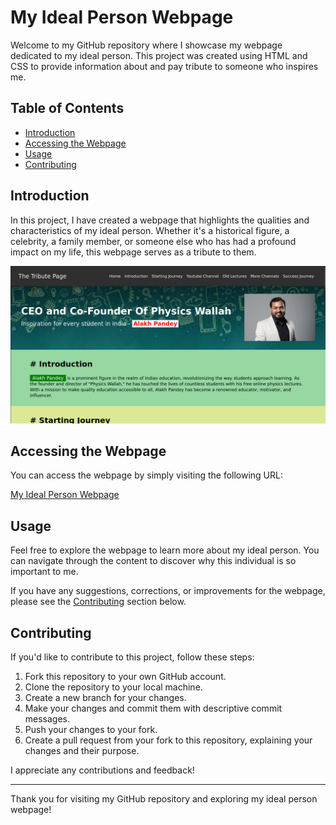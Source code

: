 # My Ideal Person Webpage

Welcome to my GitHub repository where I showcase my webpage dedicated to my ideal person. This project was created using HTML and CSS to provide information about and pay tribute to someone who inspires me.

## Table of Contents

- [Introduction](#introduction)
- [Accessing the Webpage](#accessing-the-webpage)
- [Usage](#usage)
- [Contributing](#contributing)

## Introduction

In this project, I have created a webpage that highlights the qualities and characteristics of my ideal person. Whether it's a historical figure, a celebrity, a family member, or someone else who has had a profound impact on my life, this webpage serves as a tribute to them.

![webpage-screenshot](screenshot.png)

## Accessing the Webpage

You can access the webpage by simply visiting the following URL:

[My Ideal Person Webpage](https://anand-jaiswal-in.github.io/my-inspiration/#successJourney)
## Usage

Feel free to explore the webpage to learn more about my ideal person. You can navigate through the content to discover why this individual is so important to me.

If you have any suggestions, corrections, or improvements for the webpage, please see the [Contributing](#contributing) section below.

## Contributing

If you'd like to contribute to this project, follow these steps:

1. Fork this repository to your own GitHub account.
2. Clone the repository to your local machine.
3. Create a new branch for your changes.
4. Make your changes and commit them with descriptive commit messages.
5. Push your changes to your fork.
6. Create a pull request from your fork to this repository, explaining your changes and their purpose.

I appreciate any contributions and feedback!

---

Thank you for visiting my GitHub repository and exploring my ideal person webpage!
